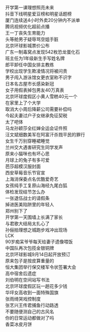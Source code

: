 开学第一课理想照亮未来  
抖音下线明星爱豆榜和明星话题榜  
厦门连续送4小时外卖20分钟内不派单  
腾讯视频优化超前点播  
王一丁丧失生育能力  
头等舱男子疑辱骂空姐手脏  
北京环球影城票价公布  
广东一制毒窝点发现542枚恐龙蛋化石  
班主任为1年级新生手写姓名牌  
郎平卸任中国女排主教练  
学校出现学生欺凌情况将被问责  
男子闯入游泳馆女更衣室称不识字  
日本名古屋市长感染新冠  
女子用假表掉包男友40万真表  
北京环球度假区小黄人雪糕40元一个  
在家里上了个大学  
取消大小周后降薪公司需要补偿吗  
今起夫妻过户子女继承免征契税  
太了吧体  
马龙孙颖莎全红婵全运会证件照  
汪文斌细数美军在阿富汗杀戮平民的罪行  
女生千万别穿睡裙睡觉  
兰州交大遇害研究生同学发声  
原来小猫咪也有坏心思  
月球上的兔子有多可爱  
芭莎超模汉服封面  
西安草莓音乐节官宣  
上海消保委点名优酷爱奇艺  
女孩纯手工复原山海经九尾白狐  
体检发现结节怎么办  
一张退伍战士的请假条  
掉进医美陷阱里的年轻人  
郑州别下了  
开学第一天围墙上长满了家长  
与君歌大结局太扎心了  
孙俪拍理想之城跑步戏冲出现场  
LCK  
90岁痴呆爷爷每天给妻子遗像喂饭  
中国队再次包揽金银铜牌  
北京环球影城9月14日起开放预订  
原来包子是按皮算重量的  
恒大集团举行保交楼军令状签署大会  
高中宿舍后遗症  
刘伯明在空间站写书法  
北京环球度假区玩一趟花多少钱  
华坪女高收到一面特殊国旗  
张雨绮哭戏控制度  
张艺兴王传君捕鱼行动路透  
不要随便测自己的古风名  
你的日常运动都做对了吗  
香菜冰皮月饼  
